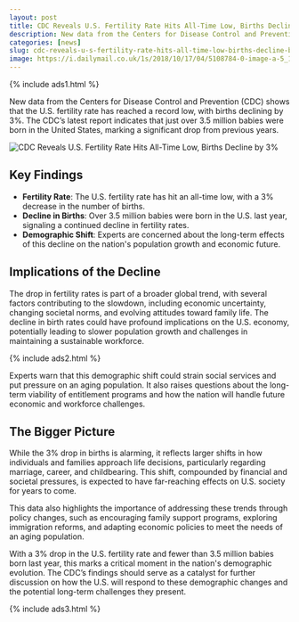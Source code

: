 ```yaml
---
layout: post
title: CDC Reveals U.S. Fertility Rate Hits All-Time Low, Births Decline by 3%
description: New data from the Centers for Disease Control and Prevention (CDC) shows that the U.S. fertility rate has reached a record low, with births declining by 3%
categories: [news]
slug: cdc-reveals-u-s-fertility-rate-hits-all-time-low-births-decline-by-3
image: https://i.dailymail.co.uk/1s/2018/10/17/04/5108784-0-image-a-5_1539748811446.jpg
---
```


{% include ads1.html %}

New data from the Centers for Disease Control and Prevention (CDC) shows that the U.S. fertility rate has reached a record low, with births declining by 3%. The CDC’s latest report indicates that just over 3.5 million babies were born in the United States, marking a significant drop from previous years.

![CDC Reveals U.S. Fertility Rate Hits All-Time Low, Births Decline by 3%](https://i.dailymail.co.uk/1s/2018/10/17/04/5108784-0-image-a-5_1539748811446.jpg "CDC Reveals U.S. Fertility Rate Hits All-Time Low, Births Decline by 3%")

## Key Findings

- **Fertility Rate**: The U.S. fertility rate has hit an all-time low, with a 3% decrease in the number of births.
- **Decline in Births**: Over 3.5 million babies were born in the U.S. last year, signaling a continued decline in fertility rates.
- **Demographic Shift**: Experts are concerned about the long-term effects of this decline on the nation's population growth and economic future.

## Implications of the Decline

The drop in fertility rates is part of a broader global trend, with several factors contributing to the slowdown, including economic uncertainty, changing societal norms, and evolving attitudes toward family life. The decline in birth rates could have profound implications on the U.S. economy, potentially leading to slower population growth and challenges in maintaining a sustainable workforce.

{% include ads2.html %}

Experts warn that this demographic shift could strain social services and put pressure on an aging population. It also raises questions about the long-term viability of entitlement programs and how the nation will handle future economic and workforce challenges.

## The Bigger Picture

While the 3% drop in births is alarming, it reflects larger shifts in how individuals and families approach life decisions, particularly regarding marriage, career, and childbearing. This shift, compounded by financial and societal pressures, is expected to have far-reaching effects on U.S. society for years to come.

This data also highlights the importance of addressing these trends through policy changes, such as encouraging family support programs, exploring immigration reforms, and adapting economic policies to meet the needs of an aging population.

With a 3% drop in the U.S. fertility rate and fewer than 3.5 million babies born last year, this marks a critical moment in the nation's demographic evolution. The CDC’s findings should serve as a catalyst for further discussion on how the U.S. will respond to these demographic changes and the potential long-term challenges they present.


{% include ads3.html %}
